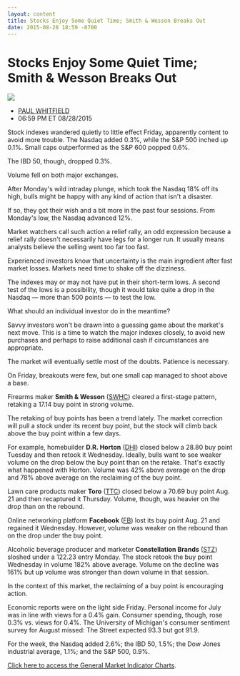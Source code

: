 ```yaml
---
layout: content
title: Stocks Enjoy Some Quiet Time; Smith & Wesson Breaks Out
date: 2015-08-28 18:59 -0700
---
```



Stocks Enjoy Some Quiet Time; Smith & Wesson Breaks Out
========================================================


![](https://www.investors.com/wp-content/uploads/ibd-migrated-images/MPv_150831_635763729695278189.png)

* [PAUL WHITFIELD](https://www.investors.com/author/whitfieldp/ "Posts by PAUL WHITFIELD")
* 06:59 PM ET 08/28/2015




  

Stock indexes wandered quietly to little effect Friday, apparently content to avoid more trouble. The Nasdaq added 0.3%, while the S&P 500 inched up 0.1%. Small caps outperformed as the S&P 600 popped 0.6%.

  

The IBD 50, though, dropped 0.3%.

  

Volume fell on both major exchanges.

  

After Monday's wild intraday plunge, which took the Nasdaq 18% off its high, bulls might be happy with any kind of action that isn't a disaster.

  

If so, they got their wish and a bit more in the past four sessions. From Monday's low, the Nasdaq advanced 12%.

  

Market watchers call such action a relief rally, an odd expression because a relief rally doesn't necessarily have legs for a longer run. It usually means analysts believe the selling went too far too fast.

  

Experienced investors know that uncertainty is the main ingredient after fast market losses. Markets need time to shake off the dizziness.

  

The indexes may or may not have put in their short-term lows. A second test of the lows is a possibility, though it would take quite a drop in the Nasdaq — more than 500 points — to test the low.

  

What should an individual investor do in the meantime?

  

Savvy investors won't be drawn into a guessing game about the market's next move. This is a time to watch the major indexes closely, to avoid new purchases and perhaps to raise additional cash if circumstances are appropriate.

  

The market will eventually settle most of the doubts. Patience is necessary.

  

On Friday, breakouts were few, but one small cap managed to shoot above a base.

  

Firearms maker **Smith & Wesson** ([SWHC](https://research.investors.com/quote.aspx?symbol=SWHC)) cleared a first-stage pattern, retaking a 17.14 buy point in strong volume.

  

The retaking of buy points has been a trend lately. The market correction will pull a stock under its recent buy point, but the stock will climb back above the buy point within a few days.

  

For example, homebuilder **D.R. Horton** ([DHI](https://research.investors.com/quote.aspx?symbol=DHI)) closed below a 28.80 buy point Tuesday and then retook it Wednesday. Ideally, bulls want to see weaker volume on the drop below the buy point than on the retake. That's exactly what happened with Horton. Volume was 42% above average on the drop and 78% above average on the reclaiming of the buy point.

  

Lawn care products maker **Toro** ([TTC](https://research.investors.com/quote.aspx?symbol=TTC)) closed below a 70.69 buy point Aug. 21 and then recaptured it Thursday. Volume, though, was heavier on the drop than on the rebound.

  

Online networking platform **Facebook** ([FB](https://research.investors.com/quote.aspx?symbol=FB)) lost its buy point Aug. 21 and regained it Wednesday. However, volume was weaker on the rebound than on the drop under the buy point.

  

Alcoholic beverage producer and marketer **Constellation Brands** ([STZ](https://research.investors.com/quote.aspx?symbol=STZ)) sloshed under a 122.23 entry Monday. The stock retook the buy point Wednesday in volume 182% above average. Volume on the decline was 161% but up volume was stronger than down volume in that session.

  

In the context of this market, the reclaiming of a buy point is encouraging action.

  

Economic reports were on the light side Friday. Personal income for July was in line with views for a 0.4% gain. Consumer spending, though, rose 0.3% vs. views for 0.4%. The University of Michigan's consumer sentiment survey for August missed: The Street expected 93.3 but got 91.9.

  

For the week, the Nasdaq added 2.6%; the IBD 50, 1.5%; the Dow Jones industrial average, 1.1%; and the S&P 500, 0.9%.

  

[Click here to access the General Market Indicator Charts](https://www.investors.com/pdf/GMI_083115.pdf).




